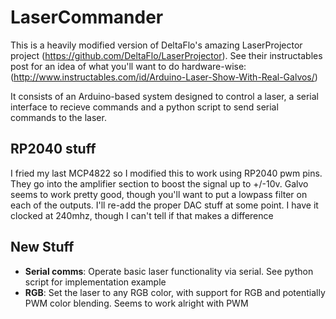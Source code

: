 # LaserCommander

This is a heavily modified version of DeltaFlo's amazing LaserProjector project (https://github.com/DeltaFlo/LaserProjector). See their instructables post for an idea of what you'll want to do hardware-wise: (http://www.instructables.com/id/Arduino-Laser-Show-With-Real-Galvos/)

It consists of an Arduino-based system designed to control a laser, a serial interface to recieve commands and a python script
to send serial commands to the laser. 

## RP2040 stuff
I fried my last MCP4822 so I modified this to work using RP2040 pwm pins. They go into the amplifier section to boost the signal up to +/-10v. Galvo seems to work pretty good, though you'll want to put a lowpass filter on each of the outputs. I'll re-add the proper DAC stuff at some point. I have it clocked at 240mhz, though I can't tell if that makes a difference

## New Stuff

- **Serial comms**: Operate basic laser functionality via serial. See python script for implementation example
- **RGB**: Set the laser to any RGB color, with support for RGB and potentially PWM color blending. Seems to work alright with PWM
